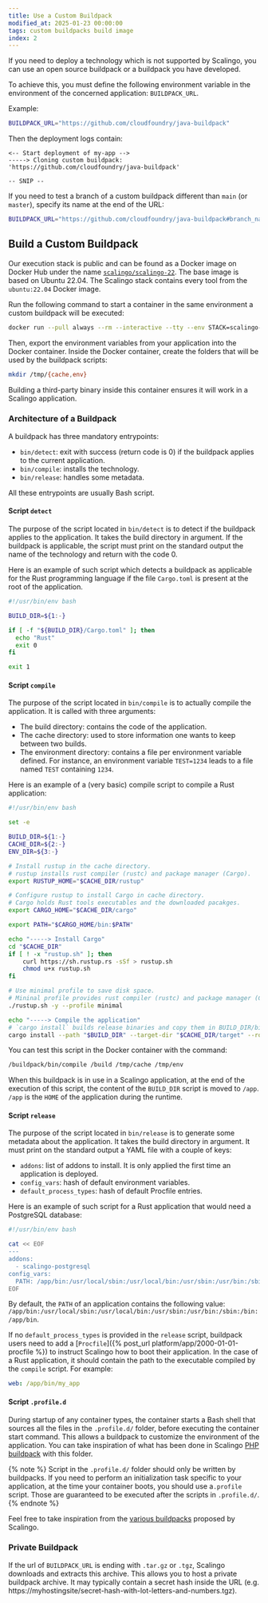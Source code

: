 ```yaml
---
title: Use a Custom Buildpack
modified_at: 2025-01-23 00:00:00
tags: custom buildpacks build image
index: 2
---
```


If you need to deploy a technology which is not supported by Scalingo,
you can use an open source buildpack or a buildpack you have developed.

To achieve this, you must define the following environment variable in
the environment of the concerned application: `BUILDPACK_URL`.

Example:

```bash
BUILDPACK_URL="https://github.com/cloudfoundry/java-buildpack"
```

Then the deployment logs contain:

```text
<-- Start deployment of my-app -->
-----> Cloning custom buildpack: 'https://github.com/cloudfoundry/java-buildpack'

-- SNIP --
```

If you need to test a branch of a custom buildpack different than `main` (or `master`), specify its name at the
end of the URL:

```bash
BUILDPACK_URL="https://github.com/cloudfoundry/java-buildpack#branch_name"
```

## Build a Custom Buildpack

Our execution stack is public and can be found as a Docker image on Docker
Hub under the name [`scalingo/scalingo-22`](https://hub.docker.com/r/scalingo/scalingo-22). The base
image is based on Ubuntu 22.04. The Scalingo stack contains every tool from the
`ubuntu:22.04` Docker image.

Run the following command to start a container in the same environment a custom
buildpack will be executed:

```bash
docker run --pull always --rm --interactive --tty --env STACK=scalingo-22 --volume /path/to/custom-buildpack:/buildpack --volume /path/to/application:/build scalingo/scalingo-22:latest bash
```

Then, export the environment variables from your application into the Docker container. Inside the Docker container, create the folders that will be used by the buildpack scripts:

```bash
mkdir /tmp/{cache,env}
```

Building a third-party binary inside this container ensures it will work in a Scalingo application.

### Architecture of a Buildpack

A buildpack has three mandatory entrypoints:

- `bin/detect`: exit with success (return code is 0) if the buildpack applies to
  the current application.
- `bin/compile`: installs the technology.
- `bin/release`: handles some metadata.

All these entrypoints are usually Bash script.

#### Script `detect`

The purpose of the script located in `bin/detect` is to detect if the buildpack
applies to the application. It takes the build directory in argument. If the
buildpack is applicable, the script must print on the standard output the name
of the technology and return with the code 0.

Here is an example of such script which detects a buildpack as applicable for
the Rust programming language if the file `Cargo.toml` is present at the root of the
application.

```bash
#!/usr/bin/env bash

BUILD_DIR=${1:-}

if [ -f "${BUILD_DIR}/Cargo.toml" ]; then
  echo "Rust"
  exit 0
fi

exit 1
```

#### Script `compile`

The purpose of the script located in `bin/compile` is to actually compile the
application. It is called with three arguments:

- The build directory: contains the code of the application.
- The cache directory: used to store information one wants to keep between two
  builds.
- The environment directory: contains a file per environment variable defined.
  For instance, an environment variable `TEST=1234` leads to a file named `TEST`
  containing `1234`.

Here is an example of a (very basic) compile script to compile a Rust application:

```bash
#!/usr/bin/env bash

set -e

BUILD_DIR=${1:-}
CACHE_DIR=${2:-}
ENV_DIR=${3:-}

# Install rustup in the cache directory.
# rustup installs rust compiler (rustc) and package manager (Cargo).
export RUSTUP_HOME="$CACHE_DIR/rustup"

# Configure rustup to install Cargo in cache directory.
# Cargo holds Rust tools executables and the downloaded pacakges.
export CARGO_HOME="$CACHE_DIR/cargo"

export PATH="$CARGO_HOME/bin:$PATH"

echo "-----> Install Cargo"
cd "$CACHE_DIR"
if [ ! -x "rustup.sh" ]; then
    curl https://sh.rustup.rs -sSf > rustup.sh
    chmod u+x rustup.sh
fi

# Use minimal profile to save disk space.
# Mininal profile provides rust compiler (rustc) and package manager (Cargo).
./rustup.sh -y --profile minimal

echo "-----> Compile the application"
# `cargo install` builds release binaries and copy them in BUILD_DIR/bin directory.
cargo install --path "$BUILD_DIR" --target-dir "$CACHE_DIR/target" --root "$BUILD_DIR"
```

You can test this script in the Docker container with the command:

```bash
/buildpack/bin/compile /build /tmp/cache /tmp/env
```

When this buildpack is in use in a Scalingo application, at the end of the execution of this script, the content of the `BUILD_DIR` script is moved to `/app`. `/app` is the `HOME` of the application during the runtime.

#### Script `release`

The purpose of the script located in `bin/release` is to generate some metadata
about the application. It takes the build directory in argument. It must print
on the standard output a YAML file with a couple of keys:

- `addons`: list of addons to install. It is only applied the first time an
  application is deployed.
- `config_vars`: hash of default environment variables.
- `default_process_types`: hash of default Procfile entries.

Here is an example of such script for a Rust application that would need a PostgreSQL database:

```bash
#!/usr/bin/env bash

cat << EOF
---
addons:
  - scalingo-postgresql
config_vars:
  PATH: /app/bin:/usr/local/sbin:/usr/local/bin:/usr/sbin:/usr/bin:/sbin:/bin
EOF
```

By default, the `PATH` of an application contains the following value: `/app/bin:/usr/local/sbin:/usr/local/bin:/usr/sbin:/usr/bin:/sbin:/bin:/app/bin`.

If no `default_process_types` is provided in the `release` script, buildpack users need to add a [`Procfile`]({% post_url platform/app/2000-01-01-procfile %}) to instruct Scalingo how to boot their application. In the case of a Rust application, it should contain the path to the executable compiled by the `compile` script. For example:

```yml
web: /app/bin/my_app
```

#### Script `.profile.d`

During startup of any container types, the container starts a Bash shell that sources all the files in the `.profile.d/` folder, before executing the container start command. This allows a buildpack to customize the environment of the application. You can take inspiration of what has been done in Scalingo [PHP buildpack](https://github.com/Scalingo/php-buildpack/blob/29dd82ec80fd50ad5a0779d0ec213025201e87ee/bin/compile#L383-L394) with this folder.

{% note %}
Script in the `.profile.d/` folder should only be written by buildpacks. If you need to perform an initialization task specific to your application, at the time your container boots, you should use a`.profile` script. Those are guaranteed to be executed after the scripts in `.profile.d/`.
{% endnote %}

Feel free to take inspiration from the [various buildpacks](https://github.com/orgs/Scalingo/repositories?q=buildpack) proposed by Scalingo.

### Private Buildpack

If the url of `BUILDPACK_URL` is ending with `.tar.gz` or `.tgz`, Scalingo downloads and extracts this archive. This allows you to host a private buildpack archive. It may typically contain a secret hash inside the URL (e.g. https://myhostingsite/secret-hash-with-lot-letters-and-numbers.tgz).
